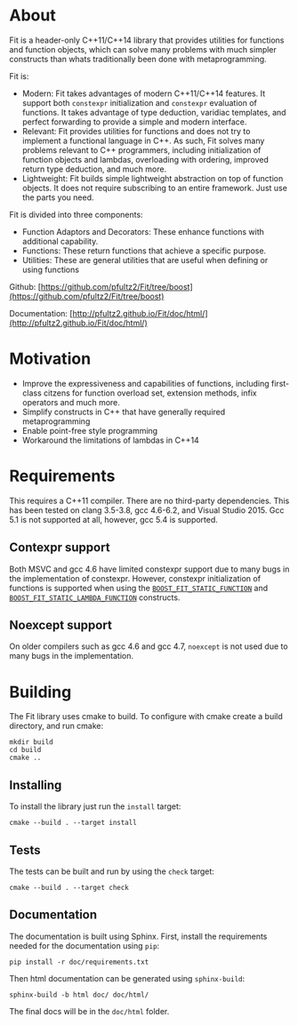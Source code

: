 
About
=====

Fit is a header-only C++11/C++14 library that provides utilities for functions and function objects, which can solve many problems with much simpler constructs than whats traditionally been done with metaprogramming.

Fit is:

- Modern: Fit takes advantages of modern C++11/C++14 features. It support both `constexpr` initialization and `constexpr` evaluation of functions. It takes advantage of type deduction, varidiac templates, and perfect forwarding to provide a simple and modern interface. 
- Relevant: Fit provides utilities for functions and does not try to implement a functional language in C++. As such, Fit solves many problems relevant to C++ programmers, including initialization of function objects and lambdas, overloading with ordering, improved return type deduction, and much more.
- Lightweight: Fit builds simple lightweight abstraction on top of function objects. It does not require subscribing to an entire framework. Just use the parts you need.

Fit is divided into three components:

* Function Adaptors and Decorators: These enhance functions with additional capability.
* Functions: These return functions that achieve a specific purpose.
* Utilities: These are general utilities that are useful when defining or using functions

Github: [https://github.com/pfultz2/Fit/tree/boost](https://github.com/pfultz2/Fit/tree/boost)

Documentation: [http://pfultz2.github.io/Fit/doc/html/](http://pfultz2.github.io/Fit/doc/html/)

Motivation
==========

- Improve the expressiveness and capabilities of functions, including first-class citzens for function overload set, extension methods, infix operators and much more.
- Simplify constructs in C++ that have generally required metaprogramming
- Enable point-free style programming
- Workaround the limitations of lambdas in C++14

Requirements
============

This requires a C++11 compiler. There are no third-party dependencies. This has been tested on clang 3.5-3.8, gcc 4.6-6.2, and Visual Studio 2015. Gcc 5.1 is not supported at all, however, gcc 5.4 is supported.

Contexpr support
----------------

Both MSVC and gcc 4.6 have limited constexpr support due to many bugs in the implementation of constexpr. However, constexpr initialization of functions is supported when using the [`BOOST_FIT_STATIC_FUNCTION`](BOOST_FIT_STATIC_FUNCTION) and [`BOOST_FIT_STATIC_LAMBDA_FUNCTION`](BOOST_FIT_STATIC_LAMBDA_FUNCTION) constructs.

Noexcept support
----------------

On older compilers such as gcc 4.6 and gcc 4.7, `noexcept` is not used due to many bugs in the implementation.

Building
========

The Fit library uses cmake to build. To configure with cmake create a build directory, and run cmake:

    mkdir build
    cd build
    cmake ..

Installing
----------

To install the library just run the `install` target:

    cmake --build . --target install

Tests
-----

The tests can be built and run by using the `check` target:

    cmake --build . --target check

Documentation
-------------

The documentation is built using Sphinx. First, install the requirements needed for the documentation using `pip`:

    pip install -r doc/requirements.txt

Then html documentation can be generated using `sphinx-build`:

    sphinx-build -b html doc/ doc/html/

The final docs will be in the `doc/html` folder.

